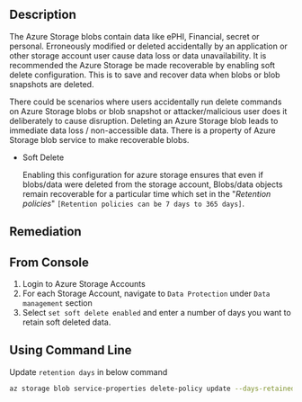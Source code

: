 ## Description

The Azure Storage blobs contain data like ePHI, Financial, secret or personal. Erroneously modified or deleted accidentally by an application or other storage account user cause data loss or data unavailability. It is recommended the Azure Storage be made recoverable by enabling soft delete configuration. This is to save and recover data when blobs or blob snapshots are deleted.

There could be scenarios where users accidentally run delete commands on Azure Storage blobs or blob snapshot or attacker/malicious user does it deliberately to cause disruption. Deleting an Azure Storage blob leads to immediate data loss / non-accessible data. There is a property of Azure Storage blob service to make recoverable blobs.

  - Soft Delete

    Enabling this configuration for azure storage ensures that even if blobs/data were deleted from the storage account, Blobs/data objects remain recoverable for a particular time which set in the "*Retention policies*" `[Retention policies can be 7 days to 365 days]`.

## Remediation

## From Console

1. Login to Azure Storage Accounts
2. For each Storage Account, navigate to `Data Protection` under `Data management` section
3. Select `set soft delete enabled` and enter a number of days you want to retain soft deleted data.

## Using Command Line

Update `retention days` in below command

```bash
az storage blob service-properties delete-policy update --days-retained <RetentionDaysValue> --account-name <StorageAccountName> --enable true
```
